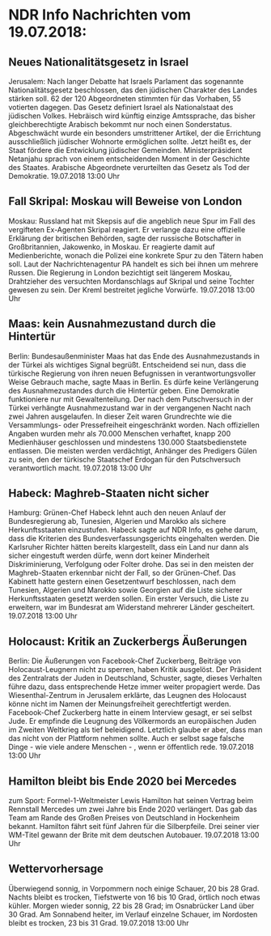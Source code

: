 # NDR Info Nachrichten vom 19.07.2018:


## Neues Nationalitätsgesetz in Israel
Jerusalem:	Nach langer Debatte hat Israels Parlament das sogenannte Nationalitätsgesetz beschlossen, das den jüdischen Charakter des Landes stärken soll. 62 der 120 Abgeordneten stimmten für das Vorhaben, 55 votierten dagegen. Das Gesetz definiert Israel als Nationalstaat des jüdischen Volkes. Hebräisch wird künftig einzige Amtssprache, das bisher gleichberechtigte Arabisch bekommt nur noch einen Sonderstatus. Abgeschwächt wurde ein besonders umstrittener Artikel, der die Errichtung ausschließlich jüdischer Wohnorte ermöglichen sollte. Jetzt heißt es, der Staat fördere die Entwicklung jüdischer Gemeinden. Ministerpräsident Netanjahu sprach von einem entscheidenden Moment in der Geschichte des Staates. Arabische Abgeordnete verurteilten das Gesetz als Tod der Demokratie. 19.07.2018 13:00 Uhr 

## Fall Skripal: Moskau will Beweise von London
Moskau:     Russland hat mit Skepsis auf die angeblich neue Spur im Fall des vergifteten Ex-Agenten Skripal reagiert. Er verlange dazu eine offizielle Erklärung der britischen Behörden, sagte der russische Botschafter in Großbritannien, Jakowenko, in Moskau. Er reagierte damit auf Medienberichte, wonach die Polizei eine konkrete Spur zu den Tätern haben soll. Laut der Nachrichtenagentur PA handelt es sich bei ihnen um mehrere Russen. Die Regierung in London bezichtigt seit längerem Moskau, Drahtzieher des versuchten Mordanschlags auf Skripal und seine Tochter gewesen zu sein. Der Kreml bestreitet jegliche Vorwürfe. 19.07.2018 13:00 Uhr 

## Maas: kein Ausnahmezustand durch die Hintertür
Berlin: Bundesaußenminister Maas hat das Ende des Ausnahmezustands in der Türkei als wichtiges Signal begrüßt. Entscheidend sei nun, dass die türkische Regierung von ihren neuen Befugnissen in verantwortungsvoller Weise Gebrauch mache, sagte Maas in Berlin. Es dürfe keine Verlängerung des Ausnahmezustandes durch die Hintertür geben. Eine Demokratie funktioniere nur mit Gewaltenteilung. Der nach dem Putschversuch in der Türkei verhängte Ausnahmezustand war in der vergangenen Nacht nach zwei Jahren ausgelaufen. In dieser Zeit waren Grundrechte wie die Versammlungs- oder Pressefreiheit eingeschränkt worden. Nach offiziellen Angaben wurden mehr als 70.000 Menschen verhaftet, knapp 200 Medienhäuser geschlossen und mindestens 130.000 Staatsbedienstete entlassen. Die meisten werden verdächtigt, Anhänger des Predigers Gülen zu sein, den der türkische Staatschef Erdogan für den Putschversuch verantwortlich macht. 19.07.2018 13:00 Uhr 

## Habeck: Maghreb-Staaten nicht sicher
Hamburg: Grünen-Chef Habeck lehnt auch den neuen Anlauf der Bundesregierung ab, Tunesien, Algerien und Marokko als sichere Herkunftsstaaten einzustufen. Habeck sagte auf NDR Info, es gehe darum, dass die Kriterien des Bundesverfassungsgerichts eingehalten werden. Die Karlsruher Richter hätten bereits klargestellt, dass ein Land nur dann als sicher eingestuft werden dürfe, wenn dort keiner Minderheit Diskriminierung, Verfolgung oder Folter drohe. Das sei in den meisten der Maghreb-Staaten erkennbar nicht der Fall, so der Grünen-Chef. Das Kabinett hatte gestern einen Gesetzentwurf beschlossen, nach dem Tunesien, Algerien und Marokko sowie Georgien auf die Liste sicherer Herkunftsstaaten gesetzt werden sollen. Ein erster Versuch, die Liste zu erweitern, war im Bundesrat am Widerstand mehrerer Länder gescheitert. 19.07.2018 13:00 Uhr 

## Holocaust: Kritik an Zuckerbergs Äußerungen
Berlin: Die Äußerungen von Facebook-Chef Zuckerberg, Beiträge von Holocaust-Leugnern nicht zu sperren, haben Kritik ausgelöst. Der Präsident des Zentralrats der Juden in Deutschland, Schuster, sagte, dieses Verhalten führe dazu, dass entsprechende Hetze immer weiter propagiert werde. Das Wiesenthal-Zentrum in Jerusalem erklärte, das Leugnen des Holocaust könne nicht im Namen der Meinungsfreiheit gerechtfertigt werden. Facebook-Chef Zuckerberg hatte in einem Interview gesagt, er sei selbst Jude. Er empfinde die Leugnung des Völkermords an europäischen Juden im Zweiten Weltkrieg als tief beleidigend. Letztlich glaube er aber, dass man das nicht von der Plattform nehmen sollte. Auch er selbst sage falsche Dinge - wie viele andere Menschen - , wenn er öffentlich rede. 19.07.2018 13:00 Uhr 

## Hamilton bleibt bis Ende 2020 bei Mercedes
zum Sport:     Formel-1-Weltmeister Lewis Hamilton hat seinen Vertrag beim Rennstall Mercedes um zwei Jahre bis Ende 2020 verlängert. Das gab das Team am Rande des Großen Preises von Deutschland in Hockenheim bekannt. Hamilton fährt seit fünf Jahren für die Silberpfeile. Drei seiner vier WM-Titel gewann der Brite mit dem deutschen Autobauer. 19.07.2018 13:00 Uhr 

## Wettervorhersage
Überwiegend sonnig, in Vorpommern noch einige Schauer, 20 bis 28 Grad. Nachts bleibt es trocken, Tiefstwerte von 16 bis 10 Grad, örtlich noch etwas kühler. Morgen wieder sonnig, 22  bis 28 Grad; im Osnabrücker Land über 30 Grad. Am Sonnabend heiter, im Verlauf einzelne Schauer, im Nordosten bleibt es trocken,  23 bis 31 Grad. 19.07.2018 13:00 Uhr 
